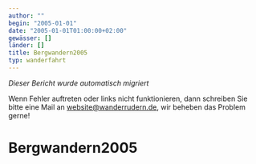 ```yaml
---
author: ""
begin: "2005-01-01"
date: "2005-01-01T01:00:00+02:00"
gewässer: []
länder: []
title: Bergwandern2005
typ: wanderfahrt
---
```



*Dieser Bericht wurde automatisch migriert*

Wenn Fehler auftreten oder links nicht funktionieren, dann schreiben Sie bitte eine Mail an website@wanderrudern.de, wir beheben das Problem gerne!



# Bergwandern2005


